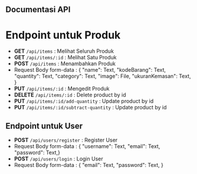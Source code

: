 ## Documentasi API

# Endpoint untuk Produk
- **GET** `/api/items` : Melihat Seluruh Produk
- **GET** `/api/items/:id` : Melihat Satu Produk
- **POST** `/api/items` : Menambahkan Produk
- Request Body form-data : { "name": Text, "kodeBarang": Text, "quantity": Text, "category": Text, "image": File, "ukuranKemasan": Text, }
- **PUT** `/api/items/:id` : Mengedit Produk
- **DELETE** `/api/items/:id` : Delete product by id
- **PUT** `/api/items/:id/add-quantity` : Update product by id
- **PUT** `/api/items/:id/subtract-quantity` : Update product by id

## Endpoint untuk User
- **POST** `/api/users/register` : Register User
- Request Body form-data : { "username": Text, "email": Text, "password": Text,}
- **POST** `/api/users/login` : Login User
- Request Body form-data : { "email": Text, "password": Text, }